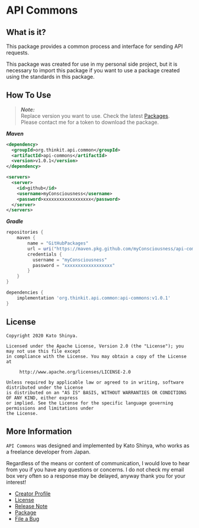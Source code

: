 # API Commons

## What is it?

This package provides a common process and interface for sending API requests.

This package was created for use in my personal side project, but it is necessary to import this package if you want to use a package created using the standards in this package.

## How To Use

> **_Note:_**<br>
> Replace version you want to use. Check the latest [Packages](https://github.com/myConsciousness/api-commons/packages).<br>
> Please contact me for a token to download the package.

**_Maven_**

```xml
<dependency>
  <groupId>org.thinkit.api.common</groupId>
  <artifactId>api-commons</artifactId>
  <version>v1.0.1</version>
</dependency>

<servers>
  <server>
    <id>github</id>
    <username>myConsciousness</username>
    <password>xxxxxxxxxxxxxxxxxx</password>
  </server>
</servers>
```

**_Gradle_**

```gradle
repositories {
    maven {
        name = "GitHubPackages"
        url = uri("https://maven.pkg.github.com/myConsciousness/api-commons")
        credentials {
          username = "myConsciousness"
          password = "xxxxxxxxxxxxxxxxxx"
        }
    }
}

dependencies {
    implementation 'org.thinkit.api.common:api-commons:v1.0.1'
}
```

## License

```
Copyright 2020 Kato Shinya.

Licensed under the Apache License, Version 2.0 (the "License"); you may not use this file except
in compliance with the License. You may obtain a copy of the License at

     http://www.apache.org/licenses/LICENSE-2.0

Unless required by applicable law or agreed to in writing, software distributed under the License
is distributed on an "AS IS" BASIS, WITHOUT WARRANTIES OR CONDITIONS OF ANY KIND, either express
or implied. See the License for the specific language governing permissions and limitations under
the License.
```

## More Information

`API Commons` was designed and implemented by Kato Shinya, who works as a freelance developer from Japan.

Regardless of the means or content of communication, I would love to hear from you if you have any questions or concerns. I do not check my email box very often so a response may be delayed, anyway thank you for your interest!

- [Creator Profile](https://github.com/myConsciousness)
- [License](https://github.com/myConsciousness/api-commons/blob/master/LICENSE)
- [Release Note](https://github.com/myConsciousness/api-commons/releases)
- [Package](https://github.com/myConsciousness/api-commons/packages)
- [File a Bug](https://github.com/myConsciousness/api-commons/issues)
